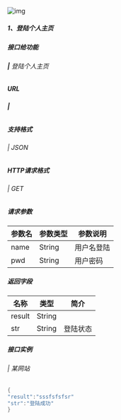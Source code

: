 ![img](https://pic.imlehr.com/uploads/typora/daily.png)

##### **1、登陆个人主页**

##### **接口给功能**

###### **|** 登陆个人主页

##### **URL**

###### **|**   

##### **支持格式**

###### | JSON

##### **HTTP请求格式**

###### | GET

##### **请求参数**

| 参数名 | 参数类型 | 参数说明   |
| ------ | -------- | ---------- |
| name   | String   | 用户名登陆 |
| pwd    | String   | 用户密码   |

##### 返回字段

| 名称   | 类型   | 简介     |
| ------ | ------ | -------- |
| result | String |          |
| str    | String | 登陆状态 |

##### **接口实例**

###### | 某网站

```c#
{
"result":"sssfsfsfsr"
"str":"登陆成功"
}
```

